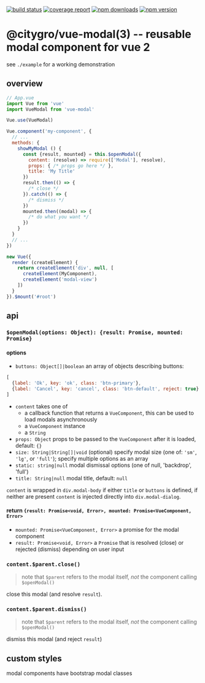 [![build status](https://gitlab.com/citygro/vue-modal/badges/latest/build.svg)](https://gitlab.com/citygro/vue-modal/commits/latest)
[![coverage report](https://gitlab.com/citygro/vue-modal/badges/latest/coverage.svg)](https://gitlab.com/citygro/vue-modal/commits/latest)
[![npm downloads](https://img.shields.io/npm/dt/@citygro/vue-modal.svg)](https://npmjs.org/package/@citygro/vue-modal)
[![npm version](https://img.shields.io/npm/v/@citygro/vue-modal.svg)](https://npmjs.org/package/@citygro/vue-modal)

@citygro/vue-modal(3) -- reusable modal component for vue 2
===========================================================

see `./example` for a working demonstration

## overview

```js
// App.vue
import Vue from 'vue'
import VueModal from 'vue-modal'

Vue.use(VueModal)

Vue.component('my-component', {
  // ...
  methods: {
    showMyModal () {
      const {result, mounted} = this.$openModal({
        content: (resolve) => require(['Modal'], resolve),
        props: { /* props go here */ },
        title: 'My Title'
      })
      result.then(() => {
        /* close */
      }).catch(() => {
        /* dismiss */
      })
      mounted.then((modal) => {
        /* do what you want */
      })
    }
  }
  // ...
})

new Vue({
  render (createElement) {
    return createElement('div', null, [
      createElement(MyComponent),
      createElement('modal-view')
    ])
  }
}).$mount('#root')

```

## api

### `$openModal(options: Object): {result: Promise, mounted: Promise}`

#### options

- `buttons: Object[]|boolean` an array of objects describing buttons:
```js
[
  {label: 'Ok', key: 'ok', class: 'btn-primary'},
  {label: 'Cancel', key: 'cancel', class: 'btn-default', reject: true}
]
```
- `content` takes one of
  - a callback function that returns a `VueComponent`, this can be used to load modals asynchronously
  - a `VueComponent` instance
  - a `String`
- `props: Object` props to be passed to the `VueComponent` after it is loaded, default: `{}`
- `size: String|String[]|void` (optional) specify modal size (one of: `'sm'`, `'lg'`, or `'full'`); specify multiple options as an array
- `static: string|null` modal dismissal options (one of null, 'backdrop', 'full')
- `title: String|null` modal title, default: `null`


`content` is wrapped in `div.modal-body` if either `title` or `buttons` is defined, if neither are present `content`
 is injected directly into `div.modal-dialog`.

#### return `{result: Promise<void, Error>, mounted: Promise<VueComponent, Error>`

- `mounted: Promise<VueComponent, Error>` a promise for the modal component
- `result: Promise<void, Error>` a `Promise` that is resolved (close) or rejected (dismiss) depending on user input

### `content.$parent.close()`

> note that `$parent` refers to the modal itself, *not* the component calling `$openModal()`

close this modal (and resolve `result`).

### `content.$parent.dismiss()`

> note that `$parent` refers to the modal itself, *not* the component calling `$openModal()`

dismiss this modal (and reject `result`)

## custom styles

modal components have bootstrap modal classes


